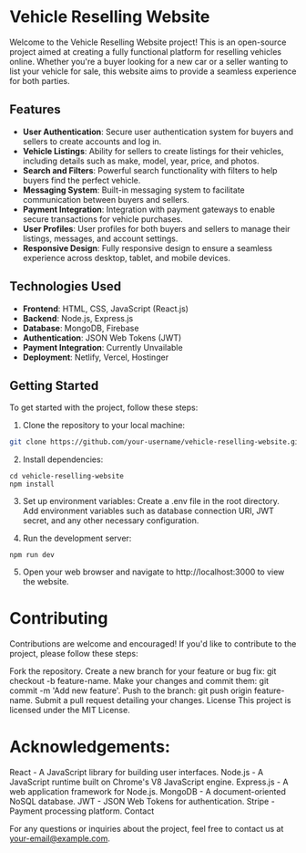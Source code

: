 # Vehicle Reselling Website

Welcome to the Vehicle Reselling Website project! This is an open-source project aimed at creating a fully functional platform for reselling vehicles online. Whether you're a buyer looking for a new car or a seller wanting to list your vehicle for sale, this website aims to provide a seamless experience for both parties.

## Features

- **User Authentication**: Secure user authentication system for buyers and sellers to create accounts and log in.
- **Vehicle Listings**: Ability for sellers to create listings for their vehicles, including details such as make, model, year, price, and photos.
- **Search and Filters**: Powerful search functionality with filters to help buyers find the perfect vehicle.
- **Messaging System**: Built-in messaging system to facilitate communication between buyers and sellers.
- **Payment Integration**: Integration with payment gateways to enable secure transactions for vehicle purchases.
- **User Profiles**: User profiles for both buyers and sellers to manage their listings, messages, and account settings.
- **Responsive Design**: Fully responsive design to ensure a seamless experience across desktop, tablet, and mobile devices.

## Technologies Used

- **Frontend**: HTML, CSS, JavaScript (React.js)
- **Backend**: Node.js, Express.js
- **Database**: MongoDB, Firebase
- **Authentication**: JSON Web Tokens (JWT)
- **Payment Integration**: Currently Unvailable
- **Deployment**: Netlify, Vercel, Hostinger

## Getting Started

To get started with the project, follow these steps:

1. Clone the repository to your local machine:
```bash
git clone https://github.com/your-username/vehicle-reselling-website.git
```

2. Install dependencies:
```
cd vehicle-reselling-website
npm install
```

3. Set up environment variables:
Create a .env file in the root directory.
Add environment variables such as database connection URI, JWT secret, and any other necessary configuration.

4. Run the development server:
```
npm run dev
```

5. Open your web browser and navigate to http://localhost:3000 to view the website.


# Contributing
Contributions are welcome and encouraged! If you'd like to contribute to the project, please follow these steps:

Fork the repository.
Create a new branch for your feature or bug fix: git checkout -b feature-name.
Make your changes and commit them: git commit -m 'Add new feature'.
Push to the branch: git push origin feature-name.
Submit a pull request detailing your changes.
License
This project is licensed under the MIT License.

# Acknowledgements:
React - A JavaScript library for building user interfaces.
Node.js - A JavaScript runtime built on Chrome's V8 JavaScript engine.
Express.js - A web application framework for Node.js.
MongoDB - A document-oriented NoSQL database.
JWT - JSON Web Tokens for authentication.
Stripe - Payment processing platform.
Contact

For any questions or inquiries about the project, feel free to contact us at your-email@example.com.

